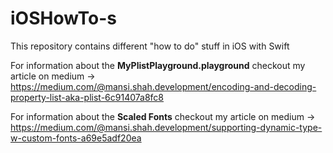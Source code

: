 # iOSHowTo-s
This repository contains different "how to do" stuff in iOS with Swift

For information about the **MyPlistPlayground.playground** checkout my article on medium -> https://medium.com/@mansi.shah.development/encoding-and-decoding-property-list-aka-plist-6c91407a8fc8

For information about the **Scaled Fonts** checkout my article on medium -> 
https://medium.com/@mansi.shah.development/supporting-dynamic-type-w-custom-fonts-a69e5adf20ea
